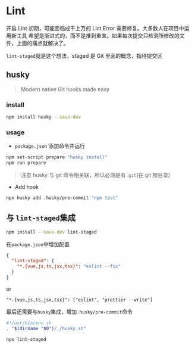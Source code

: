 # Lint

开启 Lint 初期，可能面临成千上万的 Lint Error 需要修复。大多数人在项目中运用新工具
希望是渐进式的，而不是推到重来。如果每次提交只检测所修改的文件，上面的痛点就解决了。

`lint-staged`就是这个想法，staged 是 Git 里面的概念，指待提交区

## husky

> Modern native Git hooks made easy

### install

```bash
npm install husky --save-dev
```

### usage

- `package.json` 添加命令并运行

```bash
npm set-script prepare "husky install"
npm run prepare
```

> 注意
> husky 与 git 命令相关联，所以必须是有`.git`(在 git 根目录)

- Add hook

```bash
npx husky add .husky/pre-commit "npm test"
```

## 与 `lint-staged`集成

```bash
npm install --save-dev lint-staged
```

在`package.json`中增加配置

```json
{
  "lint-staged": {
    "*.{vue,js,ts,jsx,tsx}": "eslint --fix"
  }
}
```

or

`"*.{vue,js,ts,jsx,tsx}": ["eslint", "prettier --write"]`

最后还需要与`husky`集成，增加`.husky/pre-commit`命令

```bash
#!/usr/bin/env sh
. "$(dirname "$0")/_/husky.sh"

npx lint-staged
```
